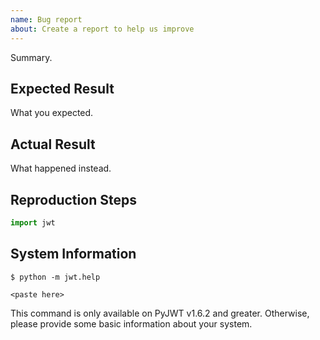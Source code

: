 ```yaml
---
name: Bug report
about: Create a report to help us improve
---
```


Summary.

## Expected Result

What you expected.

## Actual Result

What happened instead.

## Reproduction Steps

```python
import jwt

```

## System Information

    $ python -m jwt.help

```
<paste here>
```

This command is only available on PyJWT v1.6.2 and greater. Otherwise,
please provide some basic information about your system.
